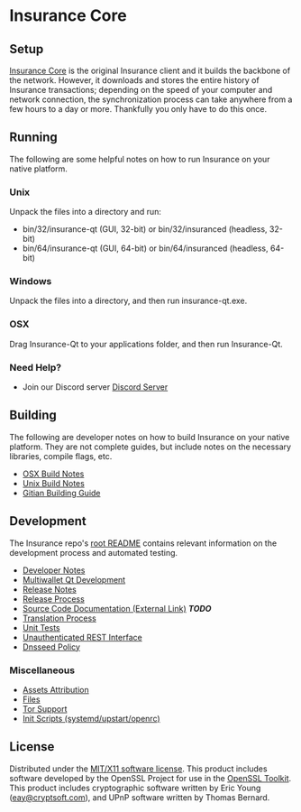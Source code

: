 Insurance Core
=====================

Setup
---------------------
[Insurance Core](http://insurancecoin.io) is the original Insurance client and it builds the backbone of the network. However, it downloads and stores the entire history of Insurance transactions; depending on the speed of your computer and network connection, the synchronization process can take anywhere from a few hours to a day or more. Thankfully you only have to do this once.

Running
---------------------
The following are some helpful notes on how to run Insurance on your native platform.

### Unix

Unpack the files into a directory and run:

- bin/32/insurance-qt (GUI, 32-bit) or bin/32/insuranced (headless, 32-bit)
- bin/64/insurance-qt (GUI, 64-bit) or bin/64/insuranced (headless, 64-bit)

### Windows

Unpack the files into a directory, and then run insurance-qt.exe.

### OSX

Drag Insurance-Qt to your applications folder, and then run Insurance-Qt.

### Need Help?

* Join our Discord server [Discord Server](https://discord.insurancecoin.io)

Building
---------------------
The following are developer notes on how to build Insurance on your native platform. They are not complete guides, but include notes on the necessary libraries, compile flags, etc.

- [OSX Build Notes](build-osx.md)
- [Unix Build Notes](build-unix.md)
- [Gitian Building Guide](gitian-building.md)

Development
---------------------
The Insurance repo's [root README](https://github.com/InsuranceFoundation/InsuranceCoin/blob/master/README.md) contains relevant information on the development process and automated testing.

- [Developer Notes](developer-notes.md)
- [Multiwallet Qt Development](multiwallet-qt.md)
- [Release Notes](release-notes.md)
- [Release Process](release-process.md)
- [Source Code Documentation (External Link)](https://dev.visucore.com/bitcoin/doxygen/) ***TODO***
- [Translation Process](translation_process.md)
- [Unit Tests](unit-tests.md)
- [Unauthenticated REST Interface](REST-interface.md)
- [Dnsseed Policy](dnsseed-policy.md)

### Miscellaneous
- [Assets Attribution](assets-attribution.md)
- [Files](files.md)
- [Tor Support](tor.md)
- [Init Scripts (systemd/upstart/openrc)](init.md)

License
---------------------
Distributed under the [MIT/X11 software license](http://www.opensource.org/licenses/mit-license.php).
This product includes software developed by the OpenSSL Project for use in the [OpenSSL Toolkit](https://www.openssl.org/). This product includes
cryptographic software written by Eric Young ([eay@cryptsoft.com](mailto:eay@cryptsoft.com)), and UPnP software written by Thomas Bernard.

